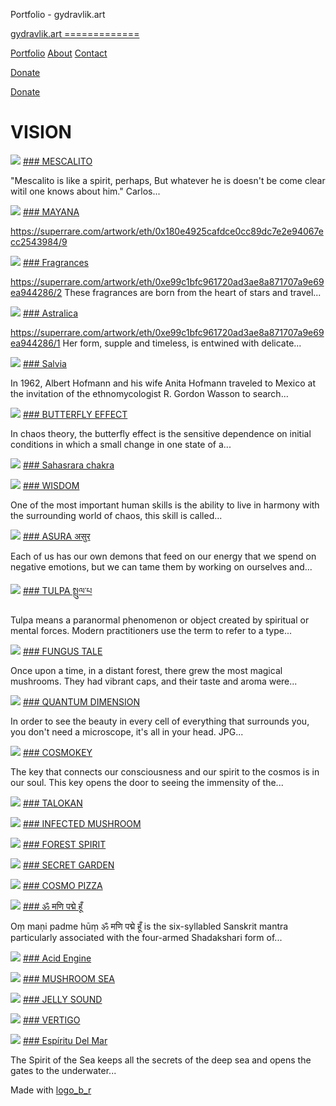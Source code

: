 Portfolio - gydravlik.art




[gydravlik.art
=============](/)

[Portfolio](/works)
[About](/about)
[Contact](/contact)

[Donate](https://www.paypal.com/cgi-bin/webscr?cmd=_donations&business=sdiadko%40gmail.com&return=http%3A%2F%2Fgydravlik.art%2Fworks)

[Donate](https://www.paypal.com/cgi-bin/webscr?cmd=_donations&business=sdiadko%40gmail.com&return=http%3A%2F%2Fgydravlik.art%2Fworks)

VISION
======

[![](https://sitestorage.art.art/gydravlik.art/workretina/19564b44e2c0be6e026e435899f8e6dc.jpeg)](/works/44e4edb1-75b1-4322-999d-62de1a6e5cfa)
[### MESCALITO](/works/44e4edb1-75b1-4322-999d-62de1a6e5cfa)

"Mescalito is like a spirit, perhaps, But whatever he is doesn't be come clear witil one knows about him."
Carlos...

[![](https://sitestorage.art.art/gydravlik.art/workretina/45e3adb4cbea54b24b6aa4bac3733021.jpeg)](/works/6d775672-7a3c-4696-b906-65e043795943)
[### MAYANA](/works/6d775672-7a3c-4696-b906-65e043795943)

https://superrare.com/artwork/eth/0x180e4925cafdce0cc89dc7e2e94067ecc2543984/9

[![](https://sitestorage.art.art/gydravlik.art/workretina/4aee9f5a26c73ca4603134f34c93880c.jpeg)](/works/67bb02ed-62fe-4909-acc5-ccb13678bdf5)
[### Fragrances](/works/67bb02ed-62fe-4909-acc5-ccb13678bdf5)

https://superrare.com/artwork/eth/0xe99c1bfc961720ad3ae8a871707a9e69ea944286/2
These fragrances are born from the heart of stars and travel...

[![](https://sitestorage.art.art/gydravlik.art/workretina/4340b9af8d1f76a88dfb2b6f28d34dd8.jpeg)](/works/5c1279a4-cd9b-4903-97cf-cab2b3b60388)
[### Astralica](/works/5c1279a4-cd9b-4903-97cf-cab2b3b60388)

https://superrare.com/artwork/eth/0xe99c1bfc961720ad3ae8a871707a9e69ea944286/1
Her form, supple and timeless, is entwined with delicate...

[![](https://sitestorage.art.art/gydravlik.art/workretina/b5eca2b8f2e9a2ace849e00a766b59ca.jpeg)](/works/78ec7c78-5a96-43b9-8ae6-e3530aefca57)
[### Salvia](/works/78ec7c78-5a96-43b9-8ae6-e3530aefca57)

In 1962, Albert Hofmann and his wife Anita Hofmann traveled to Mexico at the invitation of the ethnomycologist R. Gordon Wasson to search...

[![](https://sitestorage.art.art/gydravlik.art/workretina/c9d68a264fa3b9b70ba8fab617309114.jpeg)](/works/57527247-85c2-4433-ae66-0a3dba4b3ee5)
[### BUTTERFLY EFFECT](/works/57527247-85c2-4433-ae66-0a3dba4b3ee5)

In chaos theory, the butterfly effect is the sensitive dependence on initial conditions in which a small change in one state of a...

[![](https://sitestorage.art.art/gydravlik.art/workretina/6f66c303e2148488de4f223fae30467f.jpeg)](/works/7a7ce25a-249e-4bdf-8dd0-f414ddd44af5)
[### Sahasrara chakra](/works/7a7ce25a-249e-4bdf-8dd0-f414ddd44af5)

[![](https://sitestorage.art.art/gydravlik.art/workretina/9b4454bf7271207606437536dcf379c2.jpeg)](/works/c58b4394-4f8f-4ae1-a5fe-e7d4d72f59a0)
[### WISDOM](/works/c58b4394-4f8f-4ae1-a5fe-e7d4d72f59a0)

One of the most important human skills is the ability to live in harmony with the surrounding world of chaos, this skill is called...

[![](https://sitestorage.art.art/gydravlik.art/workretina/99d72383d88601c2f9c12c51e3ae33b3.jpeg)](/works/07392f6e-ecff-40d1-b232-d117b0f81dbc)
[### ASURA असुर](/works/07392f6e-ecff-40d1-b232-d117b0f81dbc)

Each of us has our own demons that feed on our energy that we spend on negative emotions, but we can tame them by working on ourselves and...

[![](https://sitestorage.art.art/gydravlik.art/workretina/3eb89a94560d12c8eab60ed976507bb6.jpeg)](/works/e650df5f-01d6-4dd1-9737-8c4fbcbf04a9)
[### TULPA སྤྲུལ་པ](/works/e650df5f-01d6-4dd1-9737-8c4fbcbf04a9)

Tulpa means a paranormal phenomenon or object created by spiritual or mental forces. Modern practitioners use the term to refer to a type...

[![](https://sitestorage.art.art/gydravlik.art/workretina/d1400409a5ae545a48f9e782dc0037b2.jpeg)](/works/37c9ee0b-4e99-4637-8f4c-49d60533d294)
[### FUNGUS TALE](/works/37c9ee0b-4e99-4637-8f4c-49d60533d294)

Once upon a time, in a distant forest, there grew the most magical mushrooms. They had vibrant caps, and their taste and aroma were...

[![](https://sitestorage.art.art/gydravlik.art/workretina/cf2a2aa929447e1760e1a871fb463d82.jpeg)](/works/890602be-f328-4387-b717-856da7de2f14)
[### QUANTUM DIMENSION](/works/890602be-f328-4387-b717-856da7de2f14)

In order to see the beauty in every cell of everything that surrounds you, you don't need a microscope, it's all in your head.
JPG...

[![](https://sitestorage.art.art/gydravlik.art/workretina/b8b3f25c53a94ef06737081f420729d1.jpeg)](/works/78fcd27b-17e9-4db9-8365-8f932a7e1b1c)
[### COSMOKEY](/works/78fcd27b-17e9-4db9-8365-8f932a7e1b1c)

The key that connects our consciousness and our spirit to the cosmos is in our soul. This key opens the door to seeing the immensity of the...

[![](https://sitestorage.art.art/gydravlik.art/workretina/342a1ea5f21104ef49d016e21180245e.jpeg)](/works/52a84cd4-87a7-4d85-a2d9-500b115dc790)
[### TALOKAN](/works/52a84cd4-87a7-4d85-a2d9-500b115dc790)

[![](https://sitestorage.art.art/gydravlik.art/workretina/a2ca7fb5765c28e6247d6137a60577a2.jpeg)](/works/2d1d6c74-4c04-4f14-aafb-0f24873f90b5)
[### INFECTED MUSHROOM](/works/2d1d6c74-4c04-4f14-aafb-0f24873f90b5)

[![](https://sitestorage.art.art/gydravlik.art/workretina/9310a2ba9f5cb7cc1b1ccf8220b5fac6.jpeg)](/works/e46bb258-89c5-4e5d-9649-0d7aa4b0db07)
[### FOREST SPIRIT](/works/e46bb258-89c5-4e5d-9649-0d7aa4b0db07)

[![](https://sitestorage.art.art/gydravlik.art/workretina/627628170533da29a25a9ccde0f13c21.jpeg)](/works/d48ac8bf-5fe2-4234-8a08-545a44ac101d)
[### SECRET GARDEN](/works/d48ac8bf-5fe2-4234-8a08-545a44ac101d)

[![](https://sitestorage.art.art/gydravlik.art/workretina/eec983708e48ef70a8c5235e10d81f2b.jpeg)](/works/561c8b1e-0b23-460e-80d1-2102cf02b6d7)
[### COSMO PIZZA](/works/561c8b1e-0b23-460e-80d1-2102cf02b6d7)

[![](https://sitestorage.art.art/gydravlik.art/workretina/aea42b6c7454bfc59db5d8ebe208dfc5.jpeg)](/works/ff54ac5c-6cb2-4228-b64f-14fdd6c60428)
[### ॐ मणि पद्मे हूँ](/works/ff54ac5c-6cb2-4228-b64f-14fdd6c60428)

Oṃ maṇi padme hūṃ ॐ मणि पद्मे हूँ is the six-syllabled Sanskrit mantra particularly associated with the four-armed Shadakshari form of...

[![](https://sitestorage.art.art/gydravlik.art/workretina/d4113444c0101ec7fffd8300131db43a.jpeg)](/works/737a8b53-cb2e-402f-956c-839748576486)
[### Acid Engine](/works/737a8b53-cb2e-402f-956c-839748576486)

[![](https://sitestorage.art.art/gydravlik.art/workretina/e653147384d3f7f4c4084651bee02d6c.jpeg)](/works/f03ea2ad-0b82-46f7-9fdc-407db0007bb2)
[### MUSHROOM SEA](/works/f03ea2ad-0b82-46f7-9fdc-407db0007bb2)

[![](https://sitestorage.art.art/gydravlik.art/workretina/d8757c415d027a565a9ccf72647716af.jpeg)](/works/bf6f6720-33bd-4d13-a126-ea16a2417740)
[### JELLY SOUND](/works/bf6f6720-33bd-4d13-a126-ea16a2417740)

[![](https://sitestorage.art.art/gydravlik.art/workretina/4956c6245898e1547c29645536440f89.jpeg)](/works/50fd9ea4-289d-457b-9f70-16afb64a5975)
[### VERTIGO](/works/50fd9ea4-289d-457b-9f70-16afb64a5975)

[![](https://sitestorage.art.art/gydravlik.art/workretina/5cda1e1631ed914c450aecc8a4958beb.jpeg)](/works/66b842db-c1c4-493e-b4e1-a9e972474bdc)
[### Espíritu Del Mar](/works/66b842db-c1c4-493e-b4e1-a9e972474bdc)

The Spirit of the Sea keeps all the secrets of the deep sea and opens the gates to the underwater...

Made with [logo\_b\_r](https://get.art)